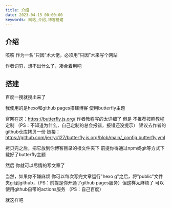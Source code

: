 ```yaml
---
title: 介绍
date: 2023-04-15 00:00:00
keywords: 网站,介绍,博客搭建
---
```


## 介绍

咳咳
作为一名“只因”术大佬，必须用“只因”术来写个网站

作者词穷，想不出什么了，凑合着用吧

## 搭建

百度一搜就搜出来了

我使用的是hexo和github pages搭建博客
使用butterfly主题

官网在这：https://butterfly.js.org/
作者教程写的太详细了
但是
不推荐按照教程定制
（PS：不知道为什么，自己定制的总会报错，报错还没提示）
建议去作者的github仓库拷贝一份
链接：https://github.com/jerryc127/butterfly.js.org/blob/main/_config.butterfly.yml

拷贝完之后，把它放到你博客目录的根文件夹下
前提你得通过npm或git等方式下载好了butterfly主题

然后
你就可以尽情的写文章了

当然，如果你不嫌麻烦
你可以每次写完文章运行"hexo g"之后，将"public"文件夹git到github，（PS：前提是你开通了github pages服务）但这样太麻烦了
可以使用github自带的actions服务
（PS：自己百度）

就这样吧
